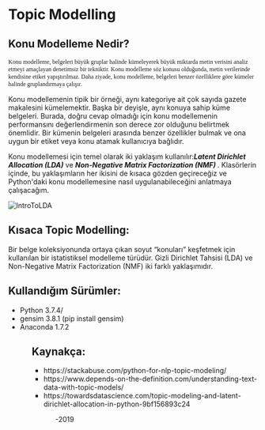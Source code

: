 <h1> Topic Modelling </h1>

## Konu Modelleme Nedir?
<p style="font-family: Tahoma; font-size: 12px;"> Konu modelleme, belgeleri büyük gruplar halinde kümeleyerek büyük miktarda metin verisini analiz etmeyi amaçlayan denetimsiz bir tekniktir. Konu modelleme söz konusu olduğunda, metin verilerinde kendisine etiket yapıştırılmaz. Daha ziyade, konu modelleme, belgeleri benzer özelliklere göre kümeler halinde gruplandırmaya çalışır.</p>
<p>Konu modellemenin tipik bir örneği, aynı kategoriye ait çok sayıda gazete makalesini kümelemektir. Başka bir deyişle, aynı konuya sahip küme belgeleri. Burada, doğru cevap olmadığı için konu modellemenin performansını değerlendirmenin son derece zor olduğunu belirtmek önemlidir. Bir kümenin belgeleri arasında benzer özellikler bulmak ve ona uygun bir etiket veya konu atamak kullanıcıya bağlıdır.</p>
<p>Konu modellemesi için temel olarak iki yaklaşım kullanılır:<b><i>Latent Dirichlet Allocation (LDA)</i></b> ve <b><i>Non-Negative Matrix Factorization (NMF) </i></b> . Klasörlerin içinde, bu yaklaşımların her ikisini de kısaca gözden geçireceğiz ve Python'daki konu modellemesine nasıl uygulanabileceğini anlatmaya çalışacağım.</p>

![IntroToLDA](https://user-images.githubusercontent.com/48350459/71684069-6bd20080-2da5-11ea-8f84-4d0e7b6b59aa.png)


## Kısaca Topic Modelling:
<p>Bir belge koleksiyonunda ortaya çıkan soyut “konuları” keşfetmek için kullanılan bir istatistiksel modelleme türüdür. Gizli Dirichlet Tahsisi (LDA) ve Non-Negative Matrix Factorization (NMF) iki farklı yaklaşımıdır.</p>

## Kullandığım Sürümler:
<ul>
<li>Python 3.7.4/</li>
<li>gensim 3.8.1 (pip install gensim)</li>
<li>Anaconda 1.7.2</li>
<ul>

## Kaynakça:
<ul>
<li>https://stackabuse.com/python-for-nlp-topic-modeling/</li>
<li>https://www.depends-on-the-definition.com/understanding-text-data-with-topic-models/</li>
<li>https://towardsdatascience.com/topic-modeling-and-latent-dirichlet-allocation-in-python-9bf156893c24</li>
<ul>

-2019
